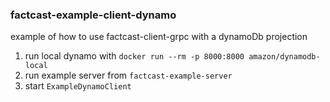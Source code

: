 ### factcast-example-client-dynamo

example of how to use factcast-client-grpc with a dynamoDb projection

1. run local dynamo with `docker run --rm -p 8000:8000 amazon/dynamodb-local`
2. run example server from `factcast-example-server`
3. start `ExampleDynamoClient`